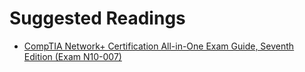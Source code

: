 # Suggested Readings

- [CompTIA Network+ Certification All-in-One Exam Guide, Seventh Edition (Exam N10-007)](https://www.amazon.com/CompTIA-Network-Certification-Seventh-N10-007/dp/1260122387/ref=sr_1_1?dchild=1&keywords=comptia+network%2B&qid=1616222820&s=books&sr=1-1)
